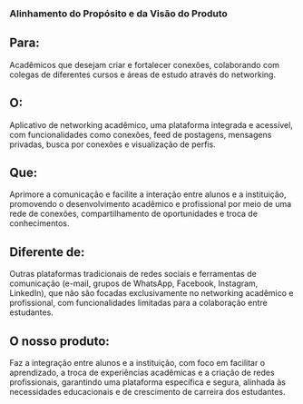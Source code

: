
### Alinhamento do Propósito e da Visão do Produto

## Para:
Acadêmicos que desejam criar e fortalecer conexões, colaborando com colegas de diferentes cursos e áreas de estudo através do networking.

## O:
Aplicativo de networking acadêmico, uma plataforma integrada e acessível, com funcionalidades como conexões, feed de postagens, mensagens privadas, busca por conexões e visualização de perfis.

## Que:
Aprimore a comunicação e facilite a interação entre alunos e a instituição, promovendo o desenvolvimento acadêmico e profissional por meio de uma rede de conexões, compartilhamento de oportunidades e troca de conhecimentos.

## Diferente de:
Outras plataformas tradicionais de redes sociais e ferramentas de comunicação (e-mail, grupos de WhatsApp, Facebook, Instagram, LinkedIn), que não são focadas exclusivamente no networking acadêmico e profissional, com funcionalidades limitadas para a colaboração entre estudantes.

## O nosso produto:
Faz a integração entre alunos e a instituição, com foco em facilitar o aprendizado, a troca de experiências acadêmicas e a criação de redes profissionais, garantindo uma plataforma específica e segura, alinhada às necessidades educacionais e de crescimento de carreira dos estudantes. 
